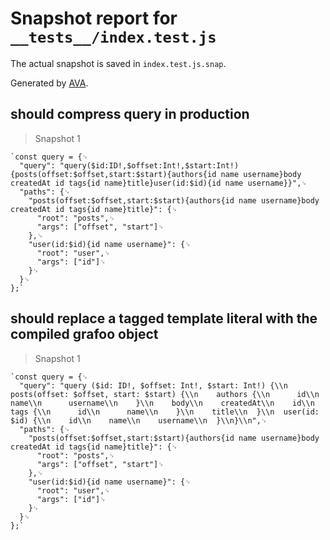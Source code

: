 # Snapshot report for `__tests__/index.test.js`

The actual snapshot is saved in `index.test.js.snap`.

Generated by [AVA](https://ava.li).

## should compress query in production

> Snapshot 1

    `const query = {␊
      "query": "query($id:ID!,$offset:Int!,$start:Int!){posts(offset:$offset,start:$start){authors{id name username}body createdAt id tags{id name}title}user(id:$id){id name username}}",␊
      "paths": {␊
        "posts(offset:$offset,start:$start){authors{id name username}body createdAt id tags{id name}title}": {␊
          "root": "posts",␊
          "args": ["offset", "start"]␊
        },␊
        "user(id:$id){id name username}": {␊
          "root": "user",␊
          "args": ["id"]␊
        }␊
      }␊
    };`

## should replace a tagged template literal with the compiled grafoo object

> Snapshot 1

    `const query = {␊
      "query": "query ($id: ID!, $offset: Int!, $start: Int!) {\\n  posts(offset: $offset, start: $start) {\\n    authors {\\n      id\\n      name\\n      username\\n    }\\n    body\\n    createdAt\\n    id\\n    tags {\\n      id\\n      name\\n    }\\n    title\\n  }\\n  user(id: $id) {\\n    id\\n    name\\n    username\\n  }\\n}\\n",␊
      "paths": {␊
        "posts(offset:$offset,start:$start){authors{id name username}body createdAt id tags{id name}title}": {␊
          "root": "posts",␊
          "args": ["offset", "start"]␊
        },␊
        "user(id:$id){id name username}": {␊
          "root": "user",␊
          "args": ["id"]␊
        }␊
      }␊
    };`

